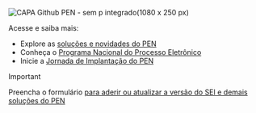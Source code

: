 ![CAPA Github PEN - sem p integrado(1080 x 250 px)](https://github.com/pengovbr/.github/assets/3831408/1adf6310-368c-4132-9ffb-2701031f9922)



Acesse e saiba mais:
 - Explore as [soluções e novidades do PEN](https://gov.br/pen) 
 - Conheça o [Programa Nacional do Processo Eletrônico](https://gov.br/propen)
 - Inicie a [Jornada de Implantação do PEN](https://gov.br/jornadapen)

> [!IMPORTANT]
> Preencha o formulário [para aderir ou atualizar a versão do SEI e demais soluções do PEN](https://forms.office.com/pages/responsepage.aspx?id=aSnJPlFaGE-Kye-Y-6-pePYwCTQ34wpDr7vO3HlluQ9UQVdaTlZPS0E1WUpLRVBYNlVCU0I0TU5OUSQlQCN0PWcu)
